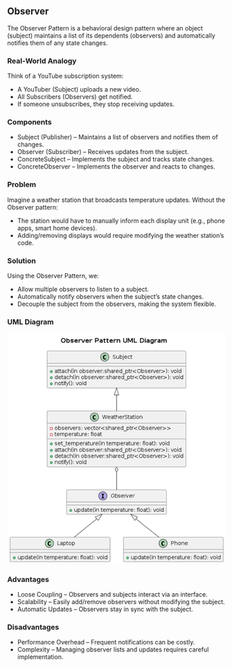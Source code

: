 ## Observer
The Observer Pattern is a behavioral design pattern where an object (subject) maintains a list of its dependents (observers) and automatically notifies them of any state changes.

### Real-World Analogy
Think of a YouTube subscription system:

- A YouTuber (Subject) uploads a new video.
- All Subscribers (Observers) get notified.
- If someone unsubscribes, they stop receiving updates.

### Components

- Subject (Publisher) – Maintains a list of observers and notifies them of changes.
- Observer (Subscriber) – Receives updates from the subject.
- ConcreteSubject – Implements the subject and tracks state changes.
- ConcreteObserver – Implements the observer and reacts to changes.

### Problem
Imagine a weather station that broadcasts temperature updates.
Without the Observer pattern:

- The station would have to manually inform each display unit (e.g., phone apps, smart home devices).
- Adding/removing displays would require modifying the weather station’s code.

###  Solution
Using the Observer Pattern, we:
- Allow multiple observers to listen to a subject.
- Automatically notify observers when the subject’s state changes.
- Decouple the subject from the observers, making the system flexible.

### UML Diagram
<p align="center">
<img src="../../out/Behavioral_Design_Pattern/Observer/observer/observer.png">
</p>

### Advantages
- Loose Coupling – Observers and subjects interact via an interface.
- Scalability – Easily add/remove observers without modifying the subject.
- Automatic Updates – Observers stay in sync with the subject.

### Disadvantages
- Performance Overhead – Frequent notifications can be costly.
- Complexity – Managing observer lists and updates requires careful implementation.

